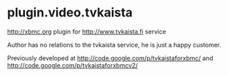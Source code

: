 plugin.video.tvkaista
=====================

http://xbmc.org plugin for http://www.tvkaista.fi service

Author has no relations to the tvkaista service, he is just a happy customer.

Previously developed at http://code.google.com/p/tvkaistaforxbmc/ and http://code.google.com/p/tvkaistaforxbmcv2/
